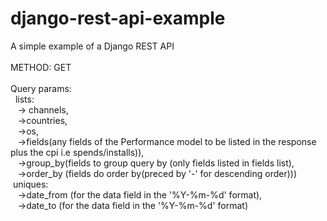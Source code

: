 # django-rest-api-example
A simple example of a Django REST API <br>
<br>
METHOD: GET<br>
<br>
Query params:<br>
  &nbsp; lists:<br>
     &nbsp;&nbsp;&nbsp;-> channels,<br> 
     &nbsp;&nbsp;&nbsp;->countries, <br>
     &nbsp;&nbsp;&nbsp;->os, <br>
     &nbsp;&nbsp;&nbsp;->fields(any fields of the Performance model to be listed in the response plus the cpi i.e spends/installs)),<br>
     &nbsp;&nbsp;&nbsp;->group_by(fields to group query by (only fields listed in fields list),<br>
     &nbsp;&nbsp;&nbsp;->order_by (fields do order by(preced by '-' for descending order)))<br>
  &nbsp;uniques:<br>
     &nbsp;&nbsp;&nbsp;->date_from (for the data field in the '%Y-%m-%d' format),<br>
     &nbsp;&nbsp;&nbsp;->date_to (for the data field in the '%Y-%m-%d' format)<br>
    
